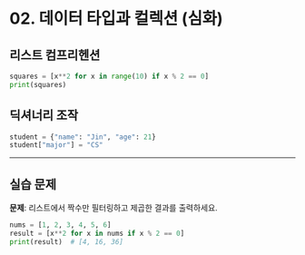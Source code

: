 # 02. 데이터 타입과 컬렉션 (심화)

## 리스트 컴프리헨션

```python
squares = [x**2 for x in range(10) if x % 2 == 0]
print(squares)
```

## 딕셔너리 조작

```python
student = {"name": "Jin", "age": 21}
student["major"] = "CS"
```

---

## 실습 문제

**문제**: 리스트에서 짝수만 필터링하고 제곱한 결과를 출력하세요.

```python
nums = [1, 2, 3, 4, 5, 6]
result = [x**2 for x in nums if x % 2 == 0]
print(result)  # [4, 16, 36]
```
